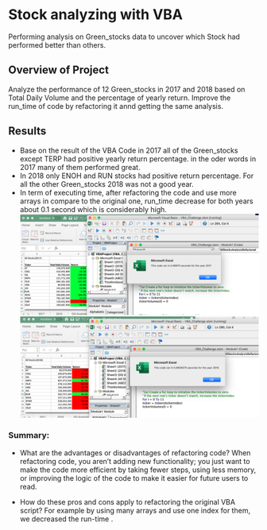 # Stock analyzing with VBA
Performing analysis on Green_stocks data to uncover which Stock had performed better than others.
## Overview of Project
 Analyze the performance of 12 Green_stocks in 2017 and 2018 based on Total Daily Volume and
 the percentage of yearly return.
 Improve the run_time of code by refactoring it annd getting the same analysis.

## Results

 - Base on the result of the VBA Code in 2017 all of the Green_stocks except TERP 
 had positive yearly return percentage. in the oder words in 2017 many of them 
 performed great.
 - In 2018 only ENOH and RUN stocks had positive return percentage. For all the other
  Green_stocks 2018 was not a good year.
 - In term of executing time, after refactoring the code and use more arrays in compare 
 to the original one, run_time decrease for both years about 0.1 second which is considerably high.
 ![VBA Challenge 2017:](resources/VBA_Challenge_2017.png)
 ![VBA Challenge 2018:](resources/VBA_Challenge_2018.png)


 ### Summary:
- What are the advantages or disadvantages of refactoring code?
 When refactoring code, you aren’t adding new functionality; you just want 
 to make the code more efficient by taking fewer steps, using less memory, 
 or improving the logic of the code to make it easier for future users to read.

 - How do these pros and cons apply to refactoring the original VBA script?
 For example by using many arrays and use one index for them, we decreased the run-time .

